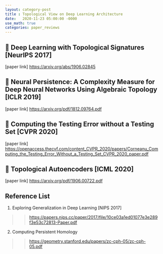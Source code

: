 ```yaml
---
layout: category-post
title : Topological View on Deep Learning Architecture
date:   2020-11-23 05:00:00 -0000
use_math: true
categories: paper_reviews
---
```


## :blue_book: Deep Learning with Topological Signatures [NeurIPS 2017]
[paper link] <https://arxiv.org/abs/1906.02845>

## :book: Neural Persistence: A Complexity Measure for Deep Neural Networks Using Algebraic Topology [ICLR 2019]
[paper link] <https://arxiv.org/pdf/1812.09764.pdf>

## :orange_book: Computing the Testing Error without a Testing Set [CVPR 2020]
[paper link] <https://openaccess.thecvf.com/content_CVPR_2020/papers/Corneanu_Computing_the_Testing_Error_Without_a_Testing_Set_CVPR_2020_paper.pdf>

## :green_book: Topological Autoencoders [ICML 2020]
[paper link] <https://arxiv.org/pdf/1906.00722.pdf>

## Reference List
1. Exploring Generalization in Deep Learning [NIPS 2017]
>> <https://papers.nips.cc/paper/2017/file/10ce03a1ed01077e3e289f3e53c72813-Paper.pdf>
2. Computing Persistent Homology 
>> <https://geometry.stanford.edu/papers/zc-cph-05/zc-cph-05.pdf>
